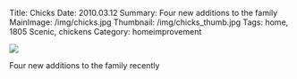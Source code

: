 Title: Chicks
Date: 2010.03.12
Summary: Four new additions to the family
MainImage: /img/chicks.jpg
Thumbnail: /img/chicks_thumb.jpg
Tags: home, 1805 Scenic, chickens
Category: homeimprovement


<p><img src="/img/chickens/chicks.jpg" class="smallimg" /></p>

Four new additions to the family recently
